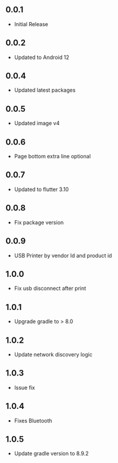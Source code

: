 ## 0.0.1

* Initial Release

## 0.0.2
* Updated to Android 12

## 0.0.4
* Updated latest packages

## 0.0.5
* Updated image v4

## 0.0.6
* Page bottom extra line optional

## 0.0.7
* Updated to flutter 3.10

## 0.0.8
* Fix package version

## 0.0.9
* USB Printer by vendor Id and product id

## 1.0.0
* Fix usb disconnect after print

## 1.0.1
* Upgrade gradle to > 8.0

## 1.0.2
* Update network discovery logic

## 1.0.3
* Issue fix

## 1.0.4
* Fixes Bluetooth

## 1.0.5
* Update gradle version to 8.9.2